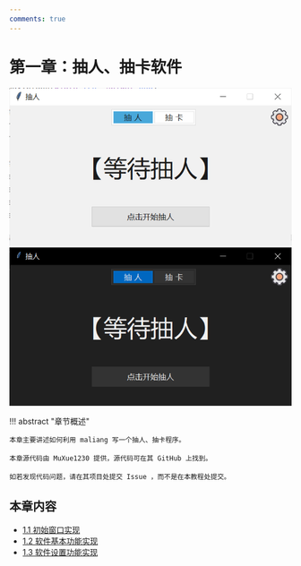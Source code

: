 ```yaml
---
comments: true
---
```


# 第一章：抽人、抽卡软件
![preview-light](images/3-1.light.png#only-light)
![preview-dark](images/3-1.dark.png#only-dark)

!!! abstract "章节概述"

    本章主要讲述如何利用 maliang 写一个抽人、抽卡程序。

    本章源代码由 MuXue1230 提供，源代码可在其 GitHub 上找到。

    如若发现代码问题，请在其项目处提交 Issue ，而不是在本教程处提交。

## 本章内容

* [1.1 初始窗口实现](1.md)
* [1.2 软件基本功能实现](2.md)
* [1.3 软件设置功能实现](3.md)

